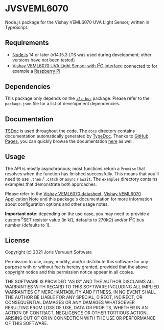 # JVSVEML6070
Node.js package for the Vishay VEML6070 UVA Light Sensor, written in TypeScript.

## Requirements
* [Node.js](https://nodejs.org/) 14 or later (v14.15.3 LTS was used during development; other versions have not been tested)
* [Vishay VEML6070 UVA Light Sensor with I<sup>2</sup>C Interface]() connected to for example a [Raspberry Pi](https://www.raspberrypi.org)

## Dependencies
This package only depends on the [`i2c-bus`](https://www.npmjs.com/package/i2c-bus) package. Please refer to the `package.json` file for a list of development dependencies.

## Documentation
[TSDoc](https://tsdoc.org) is used throughout the code. The `docs` directory contains documentation automatically generated by [TypeDoc](https://typedoc.org). Thanks to [GitHub Pages](https://pages.github.com), you can quickly browse the documentation [here](https://jorisvervuurt.github.io/jvsveml6070) as well.

## Usage
The API is mostly asynchronous; most functions return a `Promise` that resolves when the function has finished successfully. This means that you'll need to use `.then` / `.catch` or `async` / `await`. The `examples` directory contains examples that demonstrate both approaches.

Please refer to the [Vishay VEML6070 datasheet](https://www.vishay.com/docs/84277/veml6070.pdf), [Vishay VEML6070 Application Note](https://www.vishay.com/docs/84310/designingveml6070.pdf) and this package's documentation for more information about configuration options and other usage notes.

**Important note**: depending on the use case, you may need to provide a custom <sup>R</sup>SET resistor value (in kΩ, defaults to 270kΩ) and/or I<sup>2</sup>C bus number (defaults to 1). 

## License
Copyright (c) 2021 Joris Vervuurt Software

Permission to use, copy, modify, and/or distribute this software for any purpose with or without fee is hereby granted, provided that the above copyright notice and this permission notice appear in all copies.

THE SOFTWARE IS PROVIDED "AS IS" AND THE AUTHOR DISCLAIMS ALL WARRANTIES WITH REGARD TO THIS SOFTWARE INCLUDING ALL IMPLIED WARRANTIES OF MERCHANTABILITY AND FITNESS. IN NO EVENT SHALL THE AUTHOR BE LIABLE FOR ANY SPECIAL, DIRECT, INDIRECT, OR CONSEQUENTIAL DAMAGES OR ANY DAMAGES WHATSOEVER RESULTING FROM LOSS OF USE, DATA OR PROFITS, WHETHER IN AN ACTION OF CONTRACT, NEGLIGENCE OR OTHER TORTIOUS ACTION, ARISING OUT OF OR IN CONNECTION WITH THE USE OR PERFORMANCE OF THIS SOFTWARE.